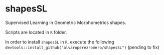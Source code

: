 # shapesSL
Supervised Learning in Geometric Morphometrics shapes.

Scripts are located in `R` folder.

In order to install `shapesSL` in `R`, execute the following  `devtools::install_github("alvaroperezromero/shapesSL")` (pending to fix)
